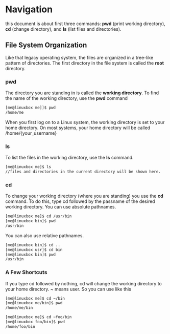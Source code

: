 # Navigation
this document is about first three commands: **pwd** (print working directory), **cd** (change directory), and **ls** (list files and directories).

## File System Organization
Like that legacy operating system, the files are organized in a tree-like pattern of directories. The first directory in the file system is called the **root** directory.

### pwd
The directory you are standing in is called the **working directory**. To find the name of the working directory, use the **pwd** command
```bash
[me@linuxbox me]]$ pwd
/home/me
```
When you first log on to a Linux system, the working directory is set to your home directory. On most systems, your home directory will be called /home/{your_username}

### ls
To list the files in the working directory, use the **ls** command.
```bash
[me@linuxbox me]$ ls
//files and directories in the current directory will be shown here.
```

### cd
To change your working directory (where you are standing) you use the **cd** command. To do this, type cd followed by the passname of the desired working directory.
You can use absolute pathnames.
```bash
[me@linuxbox me]$ cd /usr/bin
[me@linuxbox bin]$ pwd
/usr/bin
```
You can also use relative pathnames.
```bash
[me@linuxbox bin]$ cd ..
[me@linuxbox usr]$ cd bin
[me@linuxbox bin]$ pwd
/usr/bin
```

### A Few Shortcuts
If you type cd followed by nothing, cd will change the working directory to your home directory.
~ means user. So you can use like this
```bash
[me@linuxbox me]$ cd ~/bin
[me@linuxbox me/bin]$ pwd
/home/me/bin
```
```bash
[me@linuxbox me]$ cd ~foo/bin
[me@linuxbox foo/bin]$ pwd
/home/foo/bin
``` 

<!--stackedit_data:
eyJoaXN0b3J5IjpbLTE0MDc2ODQwMDcsLTUwNDEzOTAyOSwxMD
kwODIxMjldfQ==
-->